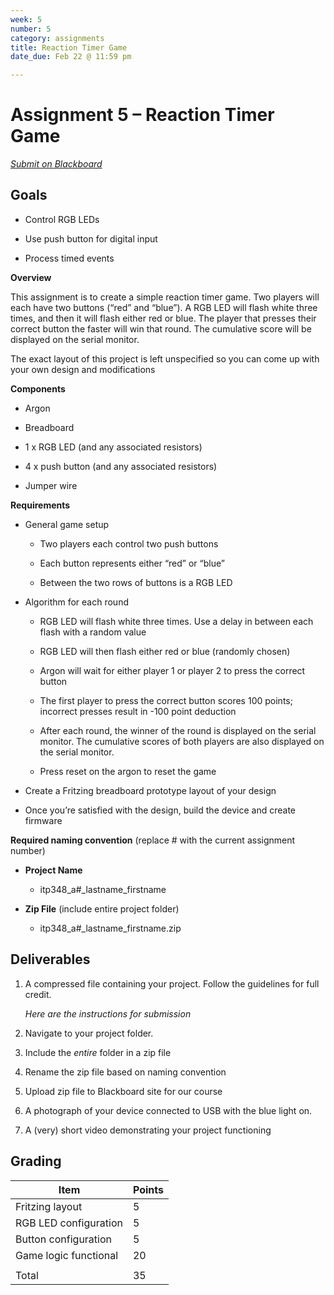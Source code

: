 ```yaml
---
week: 5
number: 5
category: assignments
title: Reaction Timer Game
date_due: Feb 22 @ 11:59 pm

---
```


Assignment 5 – Reaction Timer Game
==================================

*[Submit on Blackboard](https://blackboard.usc.edu)*


Goals
-----

-   Control RGB LEDs

-   Use push button for digital input

-   Process timed events

**Overview**

This assignment is to create a simple reaction timer game. Two players will each
have two buttons (“red” and “blue”). A RGB LED will flash white three times, and
then it will flash either red or blue. The player that presses their correct
button the faster will win that round. The cumulative score will be displayed on
the serial monitor.

The exact layout of this project is left unspecified so you can come up with
your own design and modifications

**Components**

-   Argon

-   Breadboard

-   1 x RGB LED (and any associated resistors)

-   4 x push button (and any associated resistors)

-   Jumper wire 

**Requirements**

-   General game setup

    -   Two players each control two push buttons

    -   Each button represents either “red” or “blue”

    -   Between the two rows of buttons is a RGB LED

-   Algorithm for each round

    -   RGB LED will flash white three times. Use a delay in between each flash
        with a random value

    -   RGB LED will then flash either red or blue (randomly chosen)

    -   Argon will wait for either player 1 or player 2 to press the correct
        button

    -   The first player to press the correct button scores 100 points;
        incorrect presses result in -100 point deduction

    -   After each round, the winner of the round is displayed on the serial
        monitor. The cumulative scores of both players are also displayed on the
        serial monitor.

    -   Press reset on the argon to reset the game

-   Create a Fritzing breadboard prototype layout of your design

-   Once you’re satisfied with the design, build the device and create firmware

**Required naming convention** (replace \# with the current assignment number)

-   **Project Name**

    -   itp348_a\#_lastname_firstname

-   **Zip File** (include entire project folder)

    -   itp348_a\#_lastname_firstname.zip

Deliverables
------------

1.  A compressed file containing your project. Follow the guidelines for full
    credit.

    *Here are the instructions for submission*

2.  Navigate to your project folder.

3.  Include the *entire* folder in a zip file

4.  Rename the zip file based on naming convention

5.  Upload zip file to Blackboard site for our course

6.  A photograph of your device connected to USB with the blue light on.

7.  A (very) short video demonstrating your project functioning

Grading
-------

| Item                  | Points |
|-----------------------|--------|
| Fritzing layout       | 5      |
| RGB LED configuration | 5      |
| Button configuration  | 5      |
| Game logic functional | 20     |
|                       |        |
| Total                 | 35     |
